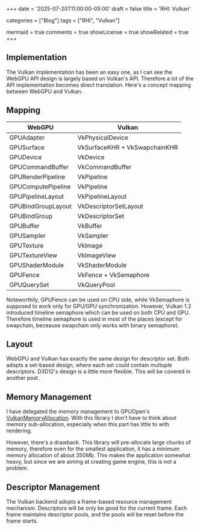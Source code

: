 +++
date = '2025-07-20T11:00:00-05:00'
draft = false
title = 'RHI: Vulkan'

categories = ["Blog"]
tags = ["RHI", "Vulkan"]

mermaid = true
comments = true
showLicense = true
showRelated = true
+++

## Implementation

The Vulkan implementation has been an easy one, as I can see the WebGPU API
design is largely based on Vulkan's API. Therefore a lot of the API implementation
becomes direct translation. Here's a concept mapping between WebGPU and Vulkan.

## Mapping

| WebGPU             | Vulkan                        |
|--------------------|-------------------------------|
| GPUAdapter         | VkPhysicalDevice              |
| GPUSurface         | VkSurfaceKHR + VkSwapchainKHR |
| GPUDevice          | VkDevice                      |
| GPUCommandBuffer   | VkCommandBuffer               |
| GPURenderPipeline  | VkPipeline                    |
| GPUComputePipeline | VkPipeline                    |
| GPUPipelineLayout  | VkPipelineLayout              |
| GPUBindGroupLayout | VkDescriptorSetLayout         |
| GPUBindGroup       | VkDescriptorSet               |
| GPUBuffer          | VkBuffer                      |
| GPUSampler         | VkSampler                     |
| GPUTexture         | VkImage                       |
| GPUTextureView     | VkImageView                   |
| GPUShaderModule    | VkShaderModule                |
| GPUFence           | VkFence + VkSemaphore         |
| GPUQuerySet        | VkQueryPool                   |

Noteworthily, GPUFence can be used on CPU side, while VkSemaphore is supposed to work
only for GPU/GPU synchronization. However, Vulkan 1.2 introduced timeline semaphore
which can be used on both CPU and GPU. Therefore timeline semaphore is used in most
of the places (except for swapchain, beceause swapchain only works with binary semaphore).

## Layout

WebGPU and Vulkan has exactly the same design for descriptor set.
Both adopts a set-based design, where each set could contain multuple descriptors.
D3D12's design is a little more flexible. This will be covered in another post.

## Memory Management

I have delegated the memory management to GPUOpen's [VulkanMemoryAllocation](https://gpuopen.com/vulkan-memory-allocator/).
With this library I don't have to think about memory sub-allocation, especially when
this part has little to with rendering.

However, there's a drawback. This library will pre-allocate large chunks of memory,
therefore even for the smallest application, it has a minimum memory allocation of about
350Mb. This makes the application somewhat heavy, but since we are aiming at creating game
engine, this is not a problem.

## Descriptor Management

The Vulkan backend adopts a frame-based resource management mechanism. Descriptors
will be only be good for the current frame. Each frame maintains descriptor pools,
and the pools will be reset before the frame starts.
